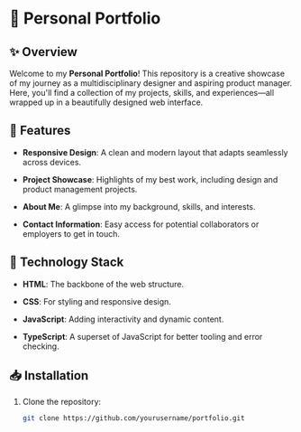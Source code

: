 # 🌟 Personal Portfolio

## ✨ Overview

Welcome to my **Personal Portfolio**! This repository is a creative showcase of my journey as a multidisciplinary designer and aspiring product manager. Here, you'll find a collection of my projects, skills, and experiences—all wrapped up in a beautifully designed web interface.

## 🎨 Features

- **Responsive Design**: 
  A clean and modern layout that adapts seamlessly across devices.

- **Project Showcase**: 
  Highlights of my best work, including design and product management projects.

- **About Me**: 
  A glimpse into my background, skills, and interests.

- **Contact Information**: 
  Easy access for potential collaborators or employers to get in touch.

## 🚀 Technology Stack

- **HTML**: 
  The backbone of the web structure.

- **CSS**: 
  For styling and responsive design.

- **JavaScript**: 
  Adding interactivity and dynamic content.

- **TypeScript**: 
  A superset of JavaScript for better tooling and error checking.

## 📥 Installation

1. Clone the repository:
   ```bash
   git clone https://github.com/yourusername/portfolio.git
